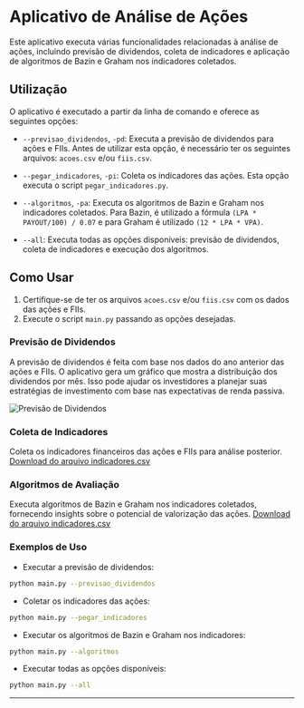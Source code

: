 
# Aplicativo de Análise de Ações

Este aplicativo executa várias funcionalidades relacionadas à análise de ações, incluindo previsão de dividendos, coleta de indicadores e aplicação de algoritmos de Bazin e Graham nos indicadores coletados.

## Utilização

O aplicativo é executado a partir da linha de comando e oferece as seguintes opções:

- `--previsao_dividendos`, `-pd`: Executa a previsão de dividendos para ações e FIIs. Antes de utilizar esta opção, é necessário ter os seguintes arquivos: `acoes.csv` e/ou `fiis.csv`.

- `--pegar_indicadores`, `-pi`: Coleta os indicadores das ações. Esta opção executa o script `pegar_indicadores.py`.

- `--algoritmos`, `-pa`: Executa os algoritmos de Bazin e Graham nos indicadores coletados. Para Bazin, é utilizado a fórmula `(LPA * PAYOUT/100) / 0.07` e para Graham é utilizado `(12 * LPA * VPA)`.

- `--all`: Executa todas as opções disponíveis: previsão de dividendos, coleta de indicadores e execução dos algoritmos.

## Como Usar

1. Certifique-se de ter os arquivos `acoes.csv` e/ou `fiis.csv` com os dados das ações e FIIs.
2. Execute o script `main.py` passando as opções desejadas.

### Previsão de Dividendos

A previsão de dividendos é feita com base nos dados do ano anterior das ações e FIIs. O aplicativo gera um gráfico que mostra a distribuição dos dividendos por mês. Isso pode ajudar os investidores a planejar suas estratégias de investimento com base nas expectativas de renda passiva.

![Previsão de Dividendos](img/Previsão_dividendos.png)


### Coleta de Indicadores 
Coleta os indicadores financeiros das ações e FIIs para análise posterior.
[Download do arquivo indicadores.csv](indicadores.csv)

### Algoritmos de Avaliação
Executa algoritmos de Bazin e Graham nos indicadores coletados, fornecendo insights sobre o potencial de valorização das ações.
[Download do arquivo indicadores.csv](valor_intrinseco.csv)

### Exemplos de Uso

- Executar a previsão de dividendos:

```bash
python main.py --previsao_dividendos
```

- Coletar os indicadores das ações:

```bash
python main.py --pegar_indicadores
```

- Executar os algoritmos de Bazin e Graham nos indicadores:

```bash
python main.py --algoritmos
```

- Executar todas as opções disponíveis:

```bash
python main.py --all
```

---


